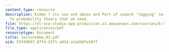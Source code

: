 ```yaml
---
content_type: resource
description: Kimmo ? its use and abuse and Part of speech 'tagging' (with sneaky intro
  to probability theory that we need.
file: https://ol-ocw-studio-app-production.s3.amazonaws.com/courses/6-863j-natural-language-and-the-computer-representation-of-knowledge-spring-2003/53fd409787f433f1a014a1ad40fe50ff_lecture4bw_03.pdf
file_type: application/pdf
resourcetype: Document
title: lecture4bw_03.pdf
uid: 53fd4097-87f4-33f1-a014-a1ad40fe50ff
---
```

